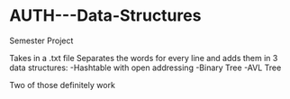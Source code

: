 # AUTH---Data-Structures
Semester Project

Takes in a .txt file
Separates the words for every line and adds them in 3 data structures:
 -Hashtable with open addressing
 -Binary Tree
 -AVL Tree
 
 Two of those definitely work
